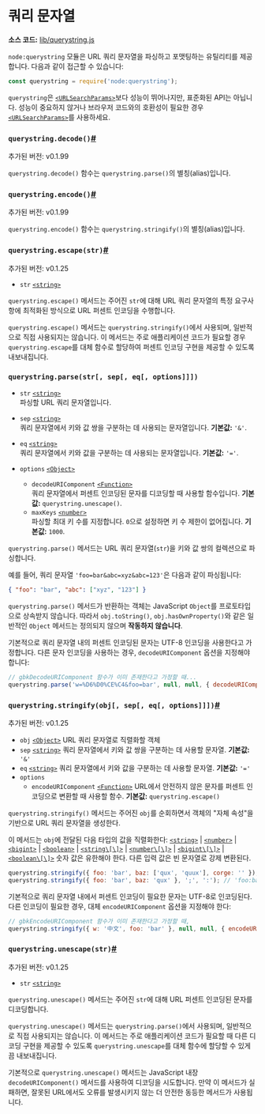 # 쿼리 문자열

**소스 코드:** [lib/querystring.js](https://github.com/nodejs/node/blob/v23.5.0/lib/querystring.js)

`node:querystring` 모듈은 URL 쿼리 문자열을 파싱하고 포맷팅하는 유틸리티를 제공합니다. 다음과 같이 접근할 수 있습니다:

```js
const querystring = require('node:querystring');
```

`querystring`은 [`<URLSearchParams>`](https://nodejs.org/docs/latest/api/url.html#class-urlsearchparams)보다 성능이 뛰어나지만, 표준화된 API는 아닙니다. 성능이 중요하지 않거나 브라우저 코드와의 호환성이 필요한 경우 [`<URLSearchParams>`](https://nodejs.org/docs/latest/api/url.html#class-urlsearchparams)를 사용하세요.


### `querystring.decode()`[#](https://nodejs.org/docs/latest/api/querystring.html#querystringdecode)

추가된 버전: v0.1.99

`querystring.decode()` 함수는 `querystring.parse()`의 별칭(alias)입니다.


### `querystring.encode()`[#](https://nodejs.org/docs/latest/api/querystring.html#querystringencode)

추가된 버전: v0.1.99

`querystring.encode()` 함수는 `querystring.stringify()`의 별칭(alias)입니다.


### `querystring.escape(str)`[#](https://nodejs.org/docs/latest/api/querystring.html#querystringescapestr)

추가된 버전: v0.1.25

-   `str` [`<string>`](https://developer.mozilla.org/en-US/docs/Web/JavaScript/Data_structures#String_type)

`querystring.escape()` 메서드는 주어진 `str`에 대해 URL 쿼리 문자열의 특정 요구사항에 최적화된 방식으로 URL 퍼센트 인코딩을 수행합니다.

`querystring.escape()` 메서드는 `querystring.stringify()`에서 사용되며, 일반적으로 직접 사용되지는 않습니다. 이 메서드는 주로 애플리케이션 코드가 필요할 경우 `querystring.escape`를 대체 함수로 할당하여 퍼센트 인코딩 구현을 제공할 수 있도록 내보내집니다.


### `querystring.parse(str[, sep[, eq[, options]]])`

- `str` [`<string>`](https://developer.mozilla.org/en-US/docs/Web/JavaScript/Data_structures#String_type)  
  파싱할 URL 쿼리 문자열입니다.
  
- `sep` [`<string>`](https://developer.mozilla.org/en-US/docs/Web/JavaScript/Data_structures#String_type)  
  쿼리 문자열에서 키와 값 쌍을 구분하는 데 사용되는 문자열입니다. **기본값:** `'&'`.
  
- `eq` [`<string>`](https://developer.mozilla.org/en-US/docs/Web/JavaScript/Data_structures#String_type)  
  쿼리 문자열에서 키와 값을 구분하는 데 사용되는 문자열입니다. **기본값:** `'='`.
  
- `options` [`<Object>`](https://developer.mozilla.org/en-US/docs/Web/JavaScript/Reference/Global_Objects/Object)
  - `decodeURIComponent` [`<Function>`](https://developer.mozilla.org/en-US/docs/Web/JavaScript/Reference/Global_Objects/Function)  
    쿼리 문자열에서 퍼센트 인코딩된 문자를 디코딩할 때 사용할 함수입니다. **기본값:** `querystring.unescape()`.
  - `maxKeys` [`<number>`](https://developer.mozilla.org/en-US/docs/Web/JavaScript/Data_structures#Number_type)  
    파싱할 최대 키 수를 지정합니다. `0`으로 설정하면 키 수 제한이 없어집니다. **기본값:** `1000`.

`querystring.parse()` 메서드는 URL 쿼리 문자열(`str`)을 키와 값 쌍의 컬렉션으로 파싱합니다.

예를 들어, 쿼리 문자열 `'foo=bar&abc=xyz&abc=123'`은 다음과 같이 파싱됩니다:

```json
{ "foo": "bar", "abc": ["xyz", "123"] }
```

`querystring.parse()` 메서드가 반환하는 객체는 JavaScript `Object`를 프로토타입으로 상속받지 않습니다. 따라서 `obj.toString()`, `obj.hasOwnProperty()`와 같은 일반적인 `Object` 메서드는 정의되지 않으며 **작동하지 않습니다**.

기본적으로 쿼리 문자열 내의 퍼센트 인코딩된 문자는 UTF-8 인코딩을 사용한다고 가정합니다. 다른 문자 인코딩을 사용하는 경우, `decodeURIComponent` 옵션을 지정해야 합니다:

```js
// gbkDecodeURIComponent 함수가 이미 존재한다고 가정할 때...
querystring.parse('w=%D6%D0%CE%C4&foo=bar', null, null, { decodeURIComponent: gbkDecodeURIComponent });
```


### `querystring.stringify(obj[, sep[, eq[, options]]])`[#](https://nodejs.org/docs/latest/api/querystring.html#querystringstringifyobj-sep-eq-options)

추가된 버전: v0.1.25

-   `obj` [`<Object>`](https://developer.mozilla.org/en-US/docs/Web/JavaScript/Reference/Global_Objects/Object) URL 쿼리 문자열로 직렬화할 객체
-   `sep` [`<string>`](https://developer.mozilla.org/en-US/docs/Web/JavaScript/Data_structures#String_type) 쿼리 문자열에서 키와 값 쌍을 구분하는 데 사용할 문자열. **기본값:** `'&'`
-   `eq` [`<string>`](https://developer.mozilla.org/en-US/docs/Web/JavaScript/Data_structures#String_type) 쿼리 문자열에서 키와 값을 구분하는 데 사용할 문자열. **기본값:** `'='`
-   `options`
    -   `encodeURIComponent` [`<Function>`](https://developer.mozilla.org/en-US/docs/Web/JavaScript/Reference/Global_Objects/Function) URL에서 안전하지 않은 문자를 퍼센트 인코딩으로 변환할 때 사용할 함수. **기본값:** `querystring.escape()`

`querystring.stringify()` 메서드는 주어진 `obj`를 순회하면서 객체의 "자체 속성"을 기반으로 URL 쿼리 문자열을 생성한다.

이 메서드는 `obj`에 전달된 다음 타입의 값을 직렬화한다: [`<string>`](https://developer.mozilla.org/en-US/docs/Web/JavaScript/Data_structures#String_type) | [`<number>`](https://developer.mozilla.org/en-US/docs/Web/JavaScript/Data_structures#Number_type) | [`<bigint>`](https://developer.mozilla.org/en-US/docs/Web/JavaScript/Reference/Global_Objects/BigInt) | [`<boolean>`](https://developer.mozilla.org/en-US/docs/Web/JavaScript/Data_structures#Boolean_type) | [`<string\[\]>`](https://developer.mozilla.org/en-US/docs/Web/JavaScript/Data_structures#String_type) | [`<number\[\]>`](https://developer.mozilla.org/en-US/docs/Web/JavaScript/Data_structures#Number_type) | [`<bigint\[\]>`](https://developer.mozilla.org/en-US/docs/Web/JavaScript/Reference/Global_Objects/BigInt) | [`<boolean\[\]>`](https://developer.mozilla.org/en-US/docs/Web/JavaScript/Data_structures#Boolean_type) 숫자 값은 유한해야 한다. 다른 입력 값은 빈 문자열로 강제 변환된다.

```js
querystring.stringify({ foo: 'bar', baz: ['qux', 'quux'], corge: '' }); // 'foo=bar&baz=qux&baz=quux&corge=' 반환
querystring.stringify({ foo: 'bar', baz: 'qux' }, ';', ':'); // 'foo:bar;baz:qux' 반환
```

기본적으로 쿼리 문자열 내에서 퍼센트 인코딩이 필요한 문자는 UTF-8로 인코딩된다. 다른 인코딩이 필요한 경우, 대체 `encodeURIComponent` 옵션을 지정해야 한다:

```js
// gbkEncodeURIComponent 함수가 이미 존재한다고 가정할 때,
querystring.stringify({ w: '中文', foo: 'bar' }, null, null, { encodeURIComponent: gbkEncodeURIComponent });
```


### `querystring.unescape(str)`[#](https://nodejs.org/docs/latest/api/querystring.html#querystringunescapestr)

추가된 버전: v0.1.25

-   `str` [`<string>`](https://developer.mozilla.org/en-US/docs/Web/JavaScript/Data_structures#String_type)

`querystring.unescape()` 메서드는 주어진 `str`에 대해 URL 퍼센트 인코딩된 문자를 디코딩합니다.

`querystring.unescape()` 메서드는 `querystring.parse()`에서 사용되며, 일반적으로 직접 사용되지는 않습니다. 이 메서드는 주로 애플리케이션 코드가 필요할 때 다른 디코딩 구현을 제공할 수 있도록 `querystring.unescape`를 대체 함수에 할당할 수 있게끔 내보내집니다.

기본적으로 `querystring.unescape()` 메서드는 JavaScript 내장 `decodeURIComponent()` 메서드를 사용하여 디코딩을 시도합니다. 만약 이 메서드가 실패하면, 잘못된 URL에서도 오류를 발생시키지 않는 더 안전한 동등한 메서드가 사용됩니다.


